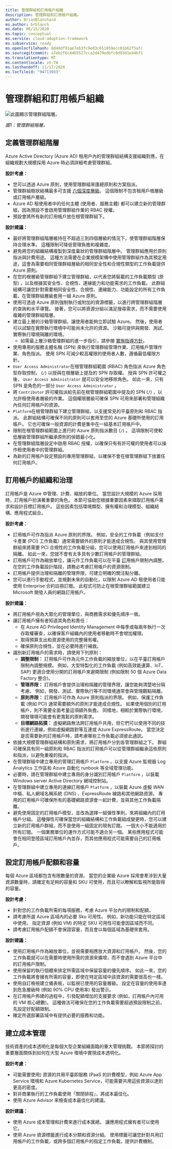 ```yaml
---
title: 管理群組和訂用帳戶組織
description: 管理群組和訂用帳戶組織。
author: BrianBlanchard
ms.author: brblanch
ms.date: 06/15/2020
ms.topic: conceptual
ms.service: cloud-adoption-framework
ms.subservice: ready
ms.openlocfilehash: 8d40df91ae7eb3fc9ed3c651859ecc01b62f5afc
ms.sourcegitcommit: a7eb2f6c4465527cca2d479edbfc9d93d1e44bf1
ms.translationtype: MT
ms.contentlocale: zh-TW
ms.lasthandoff: 11/17/2020
ms.locfileid: "94713933"
---
```

# <a name="management-group-and-subscription-organization"></a>管理群組和訂用帳戶組織

![此圖顯示管理群組階層。](./media/sub-org.png)

_圖1：管理群組階層。_

## <a name="define-a-management-group-hierarchy"></a>定義管理群組階層

Azure Active Directory (Azure AD) 租用戶內的管理群組結構支援組織對應，在組織規劃大規模採用 Azure 時必須詳細考慮管理群組。

**設計考慮：**

- 您可以透過 Azure 原則，使用管理群組來匯總原則和方案指派。
- 管理群組樹狀結構最多可支援 [六個深度層級](/azure/governance/management-groups/overview#hierarchy-of-management-groups-and-subscriptions)。 這個限制不包含租用戶根層級或訂用帳戶層級。
- Azure AD 租使用者中的任何主體 (使用者、服務主體) 都可以建立新的管理群組，因為預設不會啟用管理群組作業的 RBAC 授權。
- 預設會將所有新的訂用帳戶放在根管理群組下。

**設計建議：**

- 最好將管理群組階層維持在不超過三到四個層級的情況下，使管理群組階層保持合理水準。 這種限制可降低管理負擔和複雜度。
- 避免將您的組織結構複製到深度巢狀的管理群組階層中。 管理群組應用於原則指派與計費用途。 這種方法需要在企業規模架構中使用管理群組作為其預定用途，這會為需要相同管理群組層級的相同安全性和合規性類型的工作負載提供 Azure 原則。
- 在您的根層級管理群組下建立管理群組，以代表您將裝載的工作負載類型 (原型) ，以及根據其安全性、合規性、連線能力和功能需求的工作負載。 此群組結構可讓您針對需要相同安全性、合規性、連線能力、功能設定的所有工作負載，在管理群組層級套用一組 Azure 原則。
- 使用可透過 Azure 原則強制執行或附加的資源標籤，以進行跨管理群組階層的查詢和水平導覽。 接著，您可以將資源分組以滿足搜尋需求，而不需要使用複雜的管理群組階層。
- 建立最上層的沙箱管理群組，讓使用者能夠立即試驗 Azure。 然後，使用者可以試驗在實際執行環境中可能尚未允許的資源。 沙箱可提供與開發、測試、實際執行環境隔離的環境。
  - 如需最上層沙箱管理群組的進一步指引，請參閱 [實施指導方針](./implementation-guidelines.md#sandbox-governance-guidance)。
- 使用專用的服務主體名稱 (SPN) 來執行管理群組管理作業、訂用帳戶管理作業、角色指派。 使用 SPN 可減少較高權限的使用者人數，遵循最低權限方針。
- `User Access Administrator`在根管理群組範圍 (RBAC) 角色指派 Azure 角色型存取控制， (`/`) 以授與在根層級上提及的 SPN 存取權。 授與 SPN 許可權之後， `User Access Administrator` 就可以安全地移除角色。 如此一來，只有 SPN 是角色的一部分 `User Access Administrator` 。
- 將 `Contributor` 許可權指派給先前在根管理群組範圍中提及的 SPN (`/`) ，以允許租使用者層級的作業。 這個權限層級可確保 SPN 可用來部署和管理組織內任何訂用帳戶的資源。
- `Platform`在根管理群組下建立管理群組，以支援常見的平臺原則和 RBAC 指派。 此群組結構可確保不同的原則可以套用至您的 Azure 基礎所使用的訂用帳戶。 它也可確保一般資源的計費是集中在一組基本訂用帳戶中。
- 限制在根管理群組範圍上進行的 Azure 原則指派數目 (`/`) 。 這項限制可使較低層級管理群組所繼承原則的偵錯最小化。
- 在管理群組階層設定中啟用 RBAC 授權，以確保只有有許可權的使用者可以操作租使用者中的管理群組。
- 為新的訂用帳戶設定預設的專用管理群組，以確保不會在根管理群組下放置任何訂用帳戶。

## <a name="subscription-organization-and-governance"></a>訂用帳戶的組織和治理

訂用帳戶是 Azure 中管理、計費、縮放的單位。 當您設計大規模的 Azure 採用時，訂用帳戶扮演著重要的角色。 本節可協助您根據重要因素來擷取訂用帳戶需求和設計目標訂用帳戶。 這些因素包括環境類型、擁有權和治理模型、組織結構、應用程式組合。

**設計考慮：**

- 訂用帳戶可作為指派 Azure 原則的界限。 例如，安全的工作負載（例如支付卡產業 (PCI) 工作負載）通常需要額外的原則才能達成合規性。 與其使用管理群組來將需要 PCI 合規性的工作負載分組，您可以使用訂用帳戶來達到相同的隔離。 如此一來，您就不會有太多具有少數訂用帳戶的管理群組。
- 訂用帳戶可作為縮放單位，讓元件工作負載可以在平臺 [訂](/azure/azure-subscription-service-limits)用帳戶限制內調整。 在您的工作負載設計階段，請務必考慮訂用帳戶的資源限制。
- 訂用帳戶提供治理和隔離的管理界限，可建立明確的關注點分離。
- 您可以進行手動程式，並規劃未來的自動化，以限制 Azure AD 租使用者只能使用 Enterprise 合約註冊訂閱。 此程式可防止在根管理群組範圍建立 Microsoft 開發人員的網路訂用帳戶。

**設計建議：**

- 將訂用帳戶視為大眾化的管理單位，與商務需求和優先順序一致。
- 讓訂用帳戶擁有者知道其角色和責任：
  - 在 Azure AD Privileged Identity Management 中每季或每兩年執行一次存取權審查，以確保客戶組織內的使用者移動時不會增加權限。
  - 取得預算支出和資源使用的完整擁有權。
  - 確保原則合規性，並在必要時進行補救。
- 識別新訂用帳戶的需求時，請使用下列原則：
  - **調整限制：** 訂用帳戶可作為元件工作負載的縮放單位，以在平臺訂用帳戶限制內調整規模。 例如，大型特製化的工作負載 (例如高效能運算、IoT、SAP) 更適合使用分開的訂用帳戶來避開限制 (例如限制 50 個 Azure Data Factory 整合)。
  - **管理界限：** 訂用帳戶會提供治理和隔離的管理界限，讓您能夠清楚地分隔考慮。 例如，開發、測試、實際執行等不同環境通常會與管理觀點隔離。
  - **原則界限：** 訂用帳戶可作為 Azure 原則指派的界限。 例如，保護工作負載 (例如 PCI) 通常需要額外的原則才能達成合規性。 如果使用個別的訂用帳戶，則不需要全面考量這項額外負擔。 同樣地，相較於實際執行環境，開發環境可能會有更寬鬆的原則需求。
  - **目標網路拓撲：** 虛擬網路無法跨訂用帳戶共用，但它們可以使用不同的技術進行連線，例如虛擬網路對等互連或 Azure ExpressRoute。 當您決定是否需要新的訂用帳戶時，請考慮哪些工作負載必須彼此通訊。
- 依據大規模管理群組結構和原則需求，將訂用帳戶分到各管理群組之下。 群組可確保具有同一組原則和 RBAC 指派的訂用帳戶可以從管理群組繼承這些原則和指派，以避免重複的指派。
- 在管理群組中建立專用的管理訂用帳戶 `Platform` ，以支援 Azure 監視器 Log Analytics 工作區和 Azure 自動化 runbook 等全域管理功能。
- 必要時，請在管理群組中建立專用的身分識別訂用帳戶 `Platform` ，以裝載 Windows server Active Directory 網域控制站。
- 在管理群組中建立專用的連線訂用帳戶 `Platform` ，以裝載 Azure 虛擬 WAN 中樞、私人網域名稱系統 (DNS) 、ExpressRoute 線路和其他網路資源。 專用的訂用帳戶可確保所有的基礎網路資源會一起計費，並與其他工作負載隔離。
- 避免使用固定的訂用帳戶模型，並改為選擇一組彈性準則，來將組織內的訂用帳戶分組。 這種彈性可確保當您的組織結構和工作負載組成變更時，您可以建立新的訂用帳戶群組，而不是使用一組固定的現有訂閱。 一個大小不能適用於所有訂閱。 一個業務單位的運作方式可能不適合另一個。 某些應用程式可能會在相同登陸區域訂用帳戶內並存，而其他應用程式可能需要自己的訂用帳戶。

## <a name="configure-subscription-quota-and-capacity"></a>設定訂用帳戶配額和容量

每個 Azure 區域都包含有限數量的資源。 當您的企業級 Azure 採用會牽涉到大量資源數量時，請確定有足夠的容量和 SKU 可使用，而且可以瞭解和監視所能取得的容量。

**設計考慮：**

- 針對您的工作負載所需的每項服務，考慮 Azure 平台內的限制和配額，
- 請考慮所選 Azure 區域內的必要 Sku 可用性。 例如，新功能只能在特定區域中使用。 指定資源 (例如 VM) 的特定 SKU 可用性可能會因區域而不同。
- 請考慮訂用帳戶配額不會保證容量，而且會以每個區域為基礎來套用。

**設計建議：**

- 使用訂用帳戶作為縮放單位，並視需要相應放大資源和訂用帳戶。 然後，您的工作負載就可以在需要時使用所需的資源來擴增，而不會遇到 Azure 平台中的訂用帳戶限制。
- 使用保留的執行個體來排定所需區域中保留容量的優先順序。 如此一來，您的工作負載將會擁有所需的容量，即使在特定區域中該資源的需要很高也一樣。
- 使用自訂檢視建立儀表板，以監視已使用的容量層級。 設定在容量的使用率達到危急層級時 (例如 90% CPU 使用率) 發出警示。
- 在訂用帳戶佈建的過程中，引發配額增加的支援要求 (例如，訂用帳戶內可用的 VM 核心總數)。 這種做法可確保在您的工作負載需要超過預設限制之前，先設定好配額限制。
- 確定所選部署區域中有提供必要的服務和功能。

## <a name="establish-cost-management"></a>建立成本管理

技術資產的成本透明化是每個大型企業組織面臨的重大管理挑戰。 本節將探討的重要層面關係到如何在大型 Azure 環境中實現成本透明化。

**設計考慮：**

- 可能需要使用) 資源的共用平臺即服務 (PaaS 的計費模型，例如 Azure App Service 環境和 Azure Kubernetes Service，可能需要共用這些資源以達到更高的密度。
- 對非商業執行的工作負載使用「關閉排程」，將成本最佳化。
- 使用 Azure Advisor 來檢查成本最佳化的建議。

**設計建議：**

- 使用 Azure 成本管理和計費來進行成本匯總。 讓應用程式擁有者可以使用它。
- 使用 Azure 資源標籤進行成本分類和資源分組。 使用標籤可讓您針對共用訂用帳戶的工作負載，或跨多個訂用帳戶的指定工作負載，提供計費機制。

